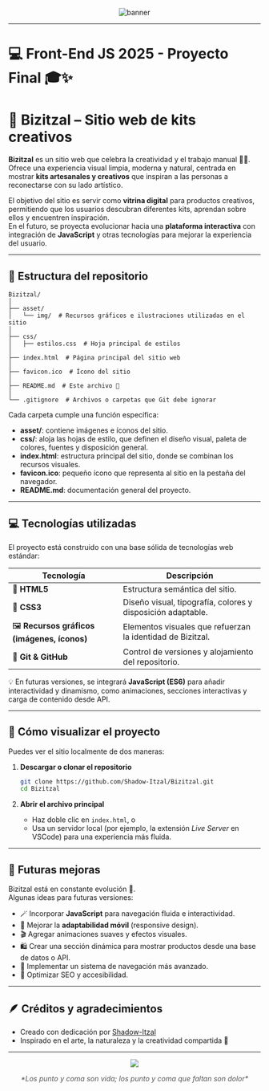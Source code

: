 <p align="center">
  <img src="https://capsule-render.vercel.app/api?type=waving&color=0:32cd32,100:006400&height=200&section=header&text=⚡💻Front-End%20JS%202025%20💻⚡&fontSize=40&fontColor=ffffff&animation=fadeIn" alt="banner" />
</p>

---

# 💻 Front-End JS 2025 - Proyecto Final 🎓✨


# 🌿 Bizitzal – Sitio web de kits creativos

**Bizitzal** es un sitio web que celebra la creatividad y el trabajo manual 🌸✨.  
Ofrece una experiencia visual limpia, moderna y natural, centrada en mostrar **kits artesanales y creativos** que inspiran a las personas a reconectarse con su lado artístico.  

El objetivo del sitio es servir como **vitrina digital** para productos creativos, permitiendo que los usuarios descubran diferentes kits, aprendan sobre ellos y encuentren inspiración.  
En el futuro, se proyecta evolucionar hacia una **plataforma interactiva** con integración de **JavaScript** y otras tecnologías para mejorar la experiencia del usuario.

---

## 🧭 Estructura del repositorio

```
Bizitzal/
│
├── asset/
│   └── img/  # Recursos gráficos e ilustraciones utilizadas en el sitio
│
├── css/
│   ├── estilos.css  # Hoja principal de estilos
│   
├── index.html  # Página principal del sitio web
│
├── favicon.ico  # Ícono del sitio
│
├── README.md  # Este archivo 📖
│
└── .gitignore  # Archivos o carpetas que Git debe ignorar
```

Cada carpeta cumple una función específica:
- **asset/**: contiene imágenes e íconos del sitio.  
- **css/**: aloja las hojas de estilo, que definen el diseño visual, paleta de colores, fuentes y disposición general.  
- **index.html**: estructura principal del sitio, donde se combinan los recursos visuales.  
- **favicon.ico**: pequeño ícono que representa al sitio en la pestaña del navegador.  
- **README.md**: documentación general del proyecto.  

---

## 💻 Tecnologías utilizadas

El proyecto está construido con una base sólida de tecnologías web estándar:

| Tecnología | Descripción |
|-------------|--------------|
| 🧱 **HTML5** | Estructura semántica del sitio. |
| 🎨 **CSS3** | Diseño visual, tipografía, colores y disposición adaptable. |
| 🖼 **Recursos gráficos (imágenes, íconos)** | Elementos visuales que refuerzan la identidad de Bizitzal. |
| 🧩 **Git & GitHub** | Control de versiones y alojamiento del repositorio. |

💡 En futuras versiones, se integrará **JavaScript (ES6)** para añadir interactividad y dinamismo, como animaciones, secciones interactivas y carga de contenido desde API.

---

## 🚀 Cómo visualizar el proyecto

Puedes ver el sitio localmente de dos maneras:

1. **Descargar o clonar el repositorio**

   ```bash
   git clone https://github.com/Shadow-Itzal/Bizitzal.git
   cd Bizitzal
   ```

2. **Abrir el archivo principal**

   - Haz doble clic en `index.html`, o  
   - Usa un servidor local (por ejemplo, la extensión *Live Server* en VSCode) para una experiencia más fluida.

---

## 🌱 Futuras mejoras

Bizitzal está en constante evolución 🌿.  
Algunas ideas para futuras versiones:

- 🪄 Incorporar **JavaScript** para navegación fluida e interactividad.  
- 📱 Mejorar la **adaptabilidad móvil** (responsive design).  
- 🎬 Agregar animaciones suaves y efectos visuales.  
- 🛍 Crear una sección dinámica para mostrar productos desde una base de datos o API.  
- 🧭 Implementar un sistema de navegación más avanzado.  
- 🧠 Optimizar SEO y accesibilidad.


---

## 🪶 Créditos y agradecimientos

- Creado con dedicación por [Shadow-Itzal](https://github.com/Shadow-Itzal)  
- Inspirado en el arte, la naturaleza y la creatividad compartida 🌸
---


<p align="center">
  <img src="https://capsule-render.vercel.app/api?type=waving&color=0:32cd32,100:006400&height=160&section=footer&desc=Semicolons%20are%20life;%20missing%20semicolons%20are%20pain.%20😅&fontSize=40" />
</p>

<p align="center">
  <span style="color:#555555; font-size:14px; font-style:italic;">
    *Los punto y coma son vida; los punto y coma que faltan son dolor*
  </span>
</p>
